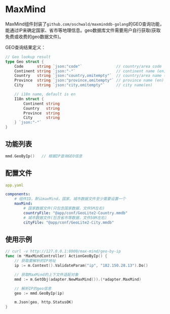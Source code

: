 # MaxMind

MaxMind组件封装了`github.com/oschwald/maxminddb-golang`的GEO查询功能，能通过IP来确定国家、省市等地理信息。geo数据库文件需要用户自行获取(获取免费或收费的geo数据文件)。

GEO查询结果定义：

```go
// Geo lookup result
type Geo struct {
    Code      string `json:"code"`               // country/area code
    Continent string `json:"-"`                  // continent name (en)
    Country   string `json:"country,omitempty"`  // country/area name (en)
    Province  string `json:"province,omitempty"` // province name (en)
    City      string `json:"city,omitempty"`     // city name(en)

    // i18n name, default is en
    I18n struct {
        Continent string
        Country   string
        Province  string
        City      string
    } `json:"-"`
}
```

## 功能列表

```go
mmd.GeoByIp()	// 根据IP查询GEO信息
```

## 配置文件

```yaml
app.yaml

components:
    # 组件ID，默认maxMind，国家、城市数据文件至少需要设置一个
    maxMind: 
        # 国家数据文件(只包含国家数据，文件5M左右)
        countryFile: "@app/conf/GeoLite2-Country.mmdb"
        # 城市数据文件(包含省市等数据，文件50M左右)
        cityFile: "@app/conf/GeoLite2-City.mmdb"
```

## 使用示例

```go
// curl -v http://127.0.0.1:8000/max-mind/geo-by-ip
func (m *MaxMindController) ActionGeoByIp() {
    // 获取要解析的IP地址
    ip := m.Context().ValidateParam("ip", "182.150.28.13").Do()

    // 获取MaxMind的上下文件适配对象
    mmd := m.GetObj(adapter.NewMaxMind()).(*adapter.MaxMind)

    // 解析IP的geo信息
    geo := mmd.GeoByIp(ip)

    m.Json(geo, http.StatusOK)
}
```

